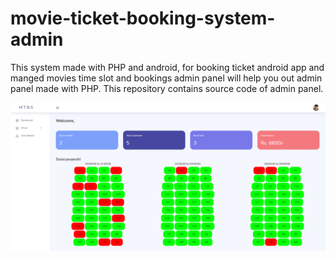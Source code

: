 # movie-ticket-booking-system-admin
This system made with PHP and android, for booking ticket android app and manged movies time slot and bookings admin panel will help you out admin panel made with PHP. This repository contains source code of admin panel.


<img src="https://raw.githubusercontent.com/bhavesh-1712/movie-ticket-booking-system/main/Screenshot%20(213).png" alt="M T B S Admin Snapshot"/>
